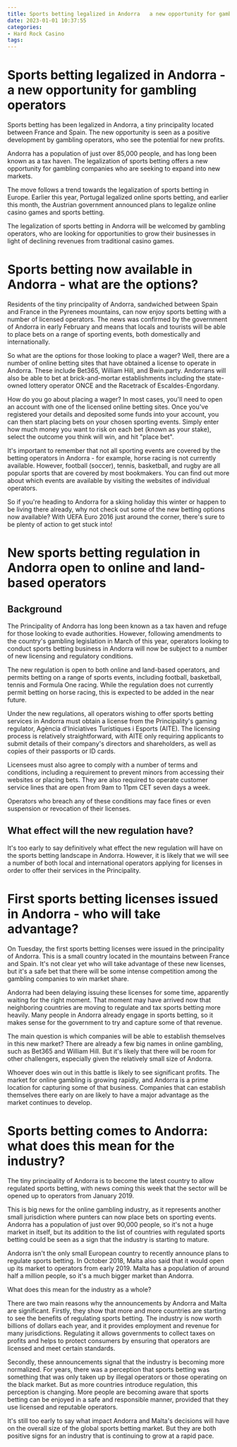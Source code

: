 ```yaml
---
title: Sports betting legalized in Andorra   a new opportunity for gambling operators
date: 2023-01-01 10:37:55
categories:
- Hard Rock Casino
tags:
---
```



#  Sports betting legalized in Andorra - a new opportunity for gambling operators

Sports betting has been legalized in Andorra, a tiny principality located between France and Spain. The new opportunity is seen as a positive development by gambling operators, who see the potential for new profits.

Andorra has a population of just over 85,000 people, and has long been known as a tax haven. The legalization of sports betting offers a new opportunity for gambling companies who are seeking to expand into new markets.

The move follows a trend towards the legalization of sports betting in Europe. Earlier this year, Portugal legalized online sports betting, and earlier this month, the Austrian government announced plans to legalize online casino games and sports betting.

The legalization of sports betting in Andorra will be welcomed by gambling operators, who are looking for opportunities to grow their businesses in light of declining revenues from traditional casino games.

#  Sports betting now available in Andorra - what are the options?

Residents of the tiny principality of Andorra, sandwiched between Spain and France in the Pyrenees mountains, can now enjoy sports betting with a number of licensed operators. The news was confirmed by the government of Andorra in early February and means that locals and tourists will be able to place bets on a range of sporting events, both domestically and internationally.

So what are the options for those looking to place a wager? Well, there are a number of online betting sites that have obtained a license to operate in Andorra. These include Bet365, William Hill, and Bwin.party. Andorrans will also be able to bet at brick-and-mortar establishments including the state-owned lottery operator ONCE and the Racetrack of Escaldes-Engordany.

How do you go about placing a wager? In most cases, you'll need to open an account with one of the licensed online betting sites. Once you've registered your details and deposited some funds into your account, you can then start placing bets on your chosen sporting events. Simply enter how much money you want to risk on each bet (known as your stake), select the outcome you think will win, and hit "place bet".

It's important to remember that not all sporting events are covered by the betting operators in Andorra - for example, horse racing is not currently available. However, football (soccer), tennis, basketball, and rugby are all popular sports that are covered by most bookmakers. You can find out more about which events are available by visiting the websites of individual operators.

So if you're heading to Andorra for a skiing holiday this winter or happen to be living there already, why not check out some of the new betting options now available? With UEFA Euro 2016 just around the corner, there's sure to be plenty of action to get stuck into!

#  New sports betting regulation in Andorra open to online and land-based operators

## Background

The Principality of Andorra has long been known as a tax haven and refuge for those looking to evade authorities. However, following amendments to the country's gambling legislation in March of this year, operators looking to conduct sports betting business in Andorra will now be subject to a number of new licensing and regulatory conditions.

The new regulation is open to both online and land-based operators, and permits betting on a range of sports events, including football, basketball, tennis and Formula One racing. While the regulation does not currently permit betting on horse racing, this is expected to be added in the near future.

Under the new regulations, all operators wishing to offer sports betting services in Andorra must obtain a license from the Principality's gaming regulator, Agència d'Iniciatives Turístiques i Esports (AITE). The licensing process is relatively straightforward, with AITE only requiring applicants to submit details of their company's directors and shareholders, as well as copies of their passports or ID cards.

Licensees must also agree to comply with a number of terms and conditions, including a requirement to prevent minors from accessing their websites or placing bets. They are also required to operate customer service lines that are open from 9am to 11pm CET seven days a week.

Operators who breach any of these conditions may face fines or even suspension or revocation of their licenses.

## What effect will the new regulation have?

It's too early to say definitively what effect the new regulation will have on the sports betting landscape in Andorra. However, it is likely that we will see a number of both local and international operators applying for licenses in order to offer their services in the Principality.

#  First sports betting licenses issued in Andorra - who will take advantage?

On Tuesday, the first sports betting licenses were issued in the principality of Andorra. This is a small country located in the mountains between France and Spain. It's not clear yet who will take advantage of these new licenses, but it's a safe bet that there will be some intense competition among the gambling companies to win market share.

Andorra had been delaying issuing these licenses for some time, apparently waiting for the right moment. That moment may have arrived now that neighboring countries are moving to regulate and tax sports betting more heavily. Many people in Andorra already engage in sports betting, so it makes sense for the government to try and capture some of that revenue.

The main question is which companies will be able to establish themselves in this new market? There are already a few big names in online gambling, such as Bet365 and William Hill. But it's likely that there will be room for other challengers, especially given the relatively small size of Andorra.

Whoever does win out in this battle is likely to see significant profits. The market for online gambling is growing rapidly, and Andorra is a prime location for capturing some of that business. Companies that can establish themselves there early on are likely to have a major advantage as the market continues to develop.

#  Sports betting comes to Andorra: what does this mean for the industry?

The tiny principality of Andorra is to become the latest country to allow regulated sports betting, with news coming this week that the sector will be opened up to operators from January 2019.

This is big news for the online gambling industry, as it represents another small jurisdiction where punters can now place bets on sporting events. Andorra has a population of just over 90,000 people, so it's not a huge market in itself, but its addition to the list of countries with regulated sports betting could be seen as a sign that the industry is starting to mature.

Andorra isn't the only small European country to recently announce plans to regulate sports betting. In October 2018, Malta also said that it would open up its market to operators from early 2019. Malta has a population of around half a million people, so it's a much bigger market than Andorra.

What does this mean for the industry as a whole?

There are two main reasons why the announcements by Andorra and Malta are significant. Firstly, they show that more and more countries are starting to see the benefits of regulating sports betting. The industry is now worth billions of dollars each year, and it provides employment and revenue for many jurisdictions. Regulating it allows governments to collect taxes on profits and helps to protect consumers by ensuring that operators are licensed and meet certain standards.

Secondly, these announcements signal that the industry is becoming more normalized. For years, there was a perception that sports betting was something that was only taken up by illegal operators or those operating on the black market. But as more countries introduce regulation, this perception is changing. More people are becoming aware that sports betting can be enjoyed in a safe and responsible manner, provided that they use licensed and reputable operators.

It's still too early to say what impact Andorra and Malta's decisions will have on the overall size of the global sports betting market. But they are both positive signs for an industry that is continuing to grow at a rapid pace.